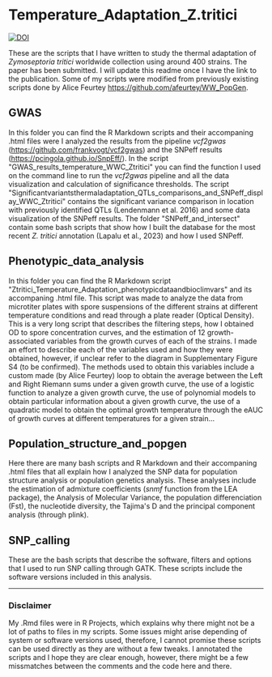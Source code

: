 # Temperature_Adaptation_Z.tritici

[![DOI](https://zenodo.org/badge/855965090.svg)](https://zenodo.org/doi/10.5281/zenodo.13750858)

These are the scripts that I have written to study the thermal adaptation of *Zymoseptoria tritici* worldwide collection using around 400 strains. The paper has been submitted. I will update this readme once I have the link to the publication.
Some of my scripts were modified from previously existing scripts done by Alice Feurtey https://github.com/afeurtey/WW_PopGen. 

## GWAS

In this folder you can find the R Markdown scripts and their accompaning .html files were I analyzed the results from the pipeline *vcf2gwas* (https://github.com/frankvogt/vcf2gwas) and the SNPeff results (https://pcingola.github.io/SnpEff/). In the script "GWAS_results_temperature_WWC_Ztritici" you can find the function I used on the command line to run the *vcf2gwas* pipeline and all the data visualization and calculation of significance thresholds. The script "Significantvariantsthermaladaptation_QTLs_comparisons_and_SNPeff_display_WWC_Ztritici" contains the significant variance comparison in location with previously identified QTLs (Lendenmann et al. 2016) and some data visualization of the SNPeff results. The folder "SNPeff_and_intersect" contain some bash scripts that show how I built the database for the most recent *Z. tritici* annotation (Lapalu et al., 2023) and how I used SNPeff. 

## Phenotypic_data_analysis

In this folder you can find the R Markdown script "Ztritici_Temperature_Adaptation_phenotypicdataandbioclimvars" and its accompaning .html file. This script was made to analyze the data from microtiter plates with spore suspensions of the different strains at different temperature conditions and read through a plate reader (Optical Density). This is a very long script that describes the filtering steps, how I obtained OD to spore concentration curves, and the estimation of 12 growth-associated variables from the growth curves of each of the strains. I made an effort to describe each of the variables used and how they were obtained, however, if unclear refer to the diagram in Supplementary Figure S4 (to be confirmed). The methods used to obtain this variables include a custom made (by Alice Feurtey) loop to obtain the average between the Left and Right Riemann sums under a given growth curve, the use of a logistic function to analyze a given growth curve, the use of polynomial models to obtain particular information about a given growth curve, the use of a quadratic model to obtain the optimal growth temperature through the eAUC of growth curves at different temperatures for a given strain...


## Population_structure_and_popgen

Here there are many bash scripts and R Markdown and their accompaning .html files that all explain how I analyzed the SNP data for population structure analysis or population genetics analysis.
These analyses include the estimation of admixture coefficients (*snmf* function from the LEA package), the Analysis of Molecular Variance, the population differenciation (Fst), the nucleotide diversity, the Tajima's D and the principal component analysis (through plink).  

## SNP_calling

These are the bash scripts that describe the software, filters and options that I used to run SNP calling through GATK. These scripts include the software versions included in this analysis. 


--- 
### Disclaimer

My .Rmd files were in R Projects, which explains why there might not be a lot of paths to files in my scripts. Some issues might arise depending of system or software versions used, therefore, I cannot promise these scripts can be used directly as they are without a few tweaks. I annotated the scripts and I hope they are clear enough, however, there might be a few missmatches between the comments and the code here and there.  
